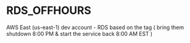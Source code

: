 # RDS_OFFHOURS
AWS East (us-east-1) dev account - RDS based on the tag ( bring them shutdown 8:00 PM &amp; start the service back 8:00 AM EST )
